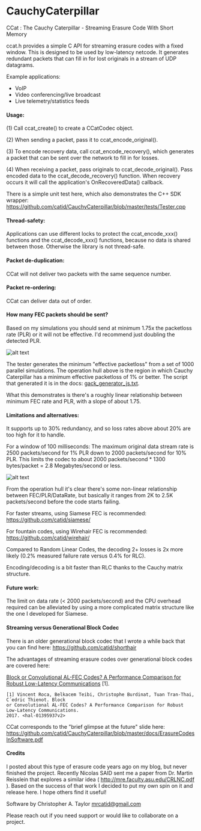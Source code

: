 # CauchyCaterpillar
CCat : The Cauchy Caterpillar - Streaming Erasure Code With Short Memory

ccat.h provides a simple C API for streaming erasure codes with a
fixed window.  This is designed to be used by low-latency netcode.
It generates redundant packets that can fill in for lost originals
in a stream of UDP datagrams.

Example applications:
* VoIP
* Video conferencing/live broadcast
* Live telemetry/statistics feeds

#### Usage:

(1) Call ccat_create() to create a CCatCodec object.

(2) When sending a packet, pass it to ccat_encode_original().

(3) To encode recovery data, call ccat_encode_recovery(), which generates
a packet that can be sent over the network to fill in for losses.

(4) When receiving a packet, pass originals to ccat_decode_original().
Pass encoded data to the ccat_decode_recovery() function.  When recovery
occurs it will call the application's OnRecoveredData() callback.

There is a simple unit test here, which also demonstrates the C++ SDK wrapper:
https://github.com/catid/CauchyCaterpillar/blob/master/tests/Tester.cpp

#### Thread-safety:

Applications can use different locks to protect the ccat_encode_xxx() functions
and the ccat_decode_xxx() functions, because no data is shared between those.
Otherwise the library is not thread-safe.

#### Packet de-duplication:

CCat will not deliver two packets with the same sequence number.

#### Packet re-ordering:

CCat can deliver data out of order.

#### How many FEC packets should be sent?

Based on my simulations you should send at minimum 1.75x the packetloss rate (PLR) or it will not be effective.  I'd recommend just doubling the detected PLR.

![alt text](https://github.com/catid/CauchyCaterpillar/raw/master/docs/gack_top_plr_fec.png "Operation hull for PLR versus FEC")

The tester generates the minimum "effective packetloss" from a set of 1000 parallel simulations.  The operation hull above is the region in which Cauchy Caterpillar has a minimum effective packetloss of 1% or better.  The script that generated it is in the docs: [gack_generator_js.txt](https://github.com/catid/CauchyCaterpillar/raw/master/docs/gack_generator_js.txt).

What this demonstrates is there's a roughly linear relationship between minimum FEC rate and PLR, with a slope of about 1.75.

#### Limitations and alternatives:

It supports up to 30% redundancy, and so loss rates above about 20% are too high for it to handle.

For a window of 100 milliseconds: The maximum original data stream rate is 2500 packets/second for 1% PLR down to 2000 packets/second for 10% PLR.  This limits the codec to about 2000 packets/second * 1300 bytes/packet = 2.8 Megabytes/second or less.

![alt text](https://github.com/catid/CauchyCaterpillar/raw/master/docs/gack_side_data_rate.png "Operation hull for Data Rate")

From the operation hull it's clear there's some non-linear relationship between FEC/PLR/DataRate, but basically it ranges from 2K to 2.5K packets/second before the code starts failing.

For faster streams, using Siamese FEC is recommended:
https://github.com/catid/siamese/

For fountain codes, using Wirehair FEC is recommended:
https://github.com/catid/wirehair/

Compared to Random Linear Codes, the decoding 2+ losses is 2x more likely
(0.2% measured failure rate versus 0.4% for RLC).

Encoding/decoding is a bit faster than RLC thanks to the Cauchy matrix structure.

#### Future work:

The limit on data rate (< 2000 packets/second) and the CPU overhead required can be alleviated by using a more complicated matrix structure like the one I developed for Siamese.

#### Streaming versus Generational Block Codec

There is an older generational block codec that I wrote a while back that you can find here:
https://github.com/catid/shorthair

The advantages of streaming erasure codes over generational block codes are covered here:

[Block or Convolutional AL-FEC Codes? A Performance
Comparison for Robust Low-Latency Communications](https://hal.inria.fr/hal-01395937v2/document) [1].

~~~
[1] Vincent Roca, Belkacem Teibi, Christophe Burdinat, Tuan Tran-Thai, C´edric Thienot. Block
or Convolutional AL-FEC Codes? A Performance Comparison for Robust Low-Latency Communications.
2017. <hal-01395937v2>
~~~

CCat corresponds to the "brief glimpse at the future" slide here:
https://github.com/catid/CauchyCaterpillar/blob/master/docs/ErasureCodesInSoftware.pdf

#### Credits

I posted about this type of erasure code years ago on my blog, but never finished the project.  Recently Nicolas SAID sent me a paper from Dr. Martin Reisslein that explores a similar idea ( http://mre.faculty.asu.edu/CRLNC.pdf ).  Based on the success of that work I decided to put my own spin on it and release here.  I hope others find it useful!

Software by Christopher A. Taylor <mrcatid@gmail.com>

Please reach out if you need support or would like to collaborate on a project.
